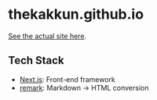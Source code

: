 # thekakkun.github.io

[See the actual site here](https://thekakkun.github.io).

## Tech Stack

- [Next.js](nextjs.org): Front-end framework
- [remark](https://github.com/remarkjs/remark): Markdown -> HTML conversion
